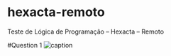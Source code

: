 # hexacta-remoto
Teste de Lógica de Programação – Hexacta – Remoto

#Question 1 
![caption](https://www.jdoodle.com/iembed/v0/iyZ)



